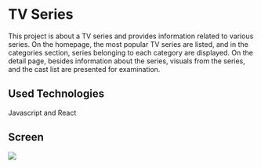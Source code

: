 <h1> TV Series </h1>

This project is about a TV series and provides information related to various series. On the homepage, the most popular TV series are listed, and in the categories section, series belonging to each category are displayed. On the detail page, besides information about the series, visuals from the series, and the cast list are presented for examination.

<h2> Used Technologies </h2>

Javascript and React 

<h2> Screen </h2>

![](Screen.gif)